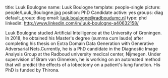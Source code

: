 title: Luuk Boulogne
name: Luuk Boulogne
template: people-single
picture: people/Luuk_Boulogne.jpg
position: PhD Candidate
active: yes
groups: diag
default_group: diag
email: luuk.boulogne@radboudumc.nl
type: phd
linkedin: http://www.linkedin.com/in/luuk-boulogne-a40632158/

Luuk Boulogne studied Artificial Intelligence at the University of Groningen. In 2018, he obtained his Master's degree (summa cum laude) after completing his thesis on Extra Domain Data Generation with Generative Adversarial Nets.Currently, he is a PhD candidate in the Diagnostic Image Analysis Group at the Radboud university medical center, Nijmegen. Under supervision of Bram van Ginneken, he is working on an automated method that will predict the effects of a lobectomy on a patient's lung function. His PhD is funded by Thirona.
